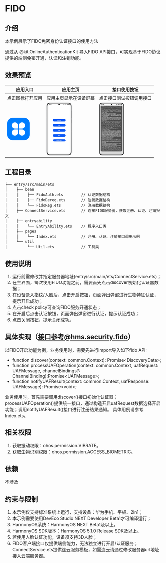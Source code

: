 # FIDO

## 介绍

本示例展示了FIDO免密身份认证接口的使用方法

通过从 @kit.OnlineAuthenticationKit 导入FIDO API接口，可实现基于FIDO协议提供的端侧免密开通，认证和注销功能。

## 效果预览

| 应用入口 | 应用主页| 接口使用按钮 |
| --------------- | --------------- | -------------- |
| 点击图标打开应用 | 应用主页显示在设备屏幕   | 点击接口测试按钮调用接口  |
| <img src="./image/startIcon.png" style="zoom:50%;" /> | <img src="./image/homepage_cn.png" style="zoom:25%;" /> | <img src="./image/results.png" style="zoom:25%;" /> |

## 工程目录
```
├── entry/src/main/ets
│    ├── bean
│    │    ├── FidoAuth.ets        // 认证数据结构
│    │    ├── FidoDereg.ets       // 注销数据结构
│    │    └── FidoReg.ets         // 注册数据结构
│    ├── ConnectService.ets       // 连接FIDO服务器，获取注册、认证、注销报文
│    ├── entryability
│    │    └── EntryAbility.ets    // 程序入口类
│    ├── pages
│    │    └── Index.ets           // 注册、认证、注销接口调用示例
│    └── util
│         └── Util.ets            // 工具类
```



## 使用说明

1. 运行前需修改并指定服务器地址(entry/src/main/ets/ConnectService.ets)；
2. 在主界面，每次使用FIDO功能之前，需要首先点击discover初始化认证器数据；
3. 在设备录入指纹/人脸后，点击开启按钮，页面弹出弹窗进行生物特征认证，提示开启成功；
4. 点击check policy可查询FIDO服务开通状态；
5. 在开启后点击认证按钮，页面弹出弹窗进行认证，提示认证成功；
6. 点击关闭按钮，提示关闭成功。


## 具体实现（接口参考@hms.security.fido）
以FIDO开启功能为例，业务使用时，需要先进行import导入如下fido API:
* function discover(context: common.Context): Promise&lt;DiscoveryData&gt;;
* function processUAFOperation(context: common.Context, uafRequest: UAFMessage, channelBindings?: ChannelBinding):Promise&lt;UAFMessage&gt;;
* function notifyUAFResult(context: common.Context, uafResponse: UAFMessage): Promise&lt;void&gt;;

业务使用时，首先需要调用discover()接口初始化认证器；processUAFOperation()提供统一接口，通过构造开启uafRequest数据选择开启功能；调用notifyUAFResult()接口进行注册结果通知。
具体用例请参考Index.ets。


## 相关权限

1. 获取振动权限：ohos.permission.VIBRATE。
2. 获取生物识别权限：ohos.permission.ACCESS_BIOMETRIC。

## 依赖

不涉及

## 约束与限制

1. 本示例仅支持标准系统上运行，支持设备：华为手机、平板、2in1；
2. 本示例需要使用DevEco Studio NEXT Developer Beta1才可编译运行；
3. HarmonyOS系统：HarmonyOS NEXT Beta1及以上。
4. HarmonyOS SDK版本：HarmonyOS 5.1.0 Release SDK及以上。
5. 若使用人脸认证功能，设备须支持3D人脸；
6. FIDO客户端接口仅提供端侧能力，无法独立进行开启/认证服务；ConnectService.ets提供连云服务模板，如需连云请通过修改服务器url地址接入云端服务器。
